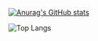 [![Anurag's GitHub stats](https://github-readme-stats.vercel.app/api?username=linconlg&show_icons=true&theme=dracula)](https://github.com/anuraghazra/github-readme-stats)

![Top Langs](https://github-readme-stats.vercel.app/api/top-langs/?username=linconlg&size_weight=0.5&count_weight=0.5&layout=pie&theme=dracula)
